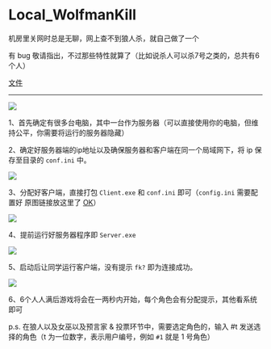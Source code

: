 # Local_WolfmanKill

机房里关网时总是无聊，网上查不到狼人杀，就自己做了一个

有 bug 敬请指出，不过那些特性就算了（比如说杀人可以杀7号之类的，总共有6个人）

[文件](https://hydro.ac/file/645/WMK.rar)

---

![](https://cdn.luogu.com.cn/upload/image_hosting/0725ikov.png)

1、首先确定有很多台电脑，其中一台作为服务器（可以直接使用你的电脑，但维持公平，你需要将运行的服务器隐藏）

2、确定好服务器端的ip地址以及确保服务器和客户端在同一个局域网下，将 ip 保存至目录的 `conf.ini` 中。

![](https://cdn.luogu.com.cn/upload/image_hosting/zk0i8wld.png)

3、分配好客户端，直接打包 `Client.exe` 和 `conf.ini` 即可（`config.ini` 需要配置好 原图链接放这里了 [OK](https://cdn.luogu.com.cn/upload/image_hosting/d39b6duu.png)）

![](https://cdn.luogu.com.cn/upload/image_hosting/d39b6duu.png)

4、提前运行好服务器程序即 `Server.exe`

![](https://cdn.luogu.com.cn/upload/image_hosting/3pyzsrj5.png)

5、启动后让同学运行客户端，没有提示 `fk?` 即为连接成功。

![](https://cdn.luogu.com.cn/upload/image_hosting/d1yeyjz0.png)

6、6个人人满后游戏将会在一两秒内开始，每个角色会有分配提示，其他看系统即可

p.s. 在狼人以及女巫以及预言家 & 投票环节中，需要选定角色的，输入 #t 发送选择的角色（t 为一位数字，表示用户编号，例如 `#1` 就是 1 号角色）
